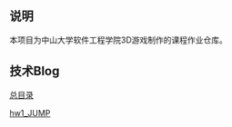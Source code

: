 ## 说明

本项目为中山大学软件工程学院3D游戏制作的课程作业仓库。

## 技术Blog

[总目录](https://white-by.github.io/2024/09/14/3DGames/)

[hw1_JUMP](https://white-by.github.io/2024/09/14/hw1_JUMP/)